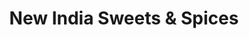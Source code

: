 ---
title: "New India Sweets & Spices"
url: /fresno/new-india-sweets-and-spices/
shop: supermarket
---